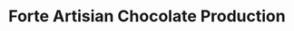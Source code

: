 ---
title: "Forte Artisian Chocolate Production"
url: /mount-vernon/forte-artisian-chocolate-production/
shop: chocolate
---